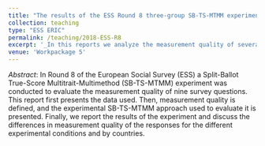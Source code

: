 ```yaml
---
title: "The results of the ESS Round 8 three-group SB-TS-MTMM experiment"
collection: teaching
type: "ESS ERIC"
permalink: /teaching/2018-ESS-R8
excerpt: '_In this reports we analyze the measurement quality of several survey questions included in Round 8 of the European Social Survey_ [Read more](https://orioljbosch.github.io/teaching/2018-ESS-R8)'
venue: 'Workpackage 5'
---
```

_Abstract_: In Round 8 of the European Social Survey (ESS) a Split-Ballot True-Score Multitrait-Multimethod (SB-TS-MTMM) experiment was conducted to evaluate the measurement quality of nine survey questions. This report first presents the data used. Then, measurement quality is defined, and the experimental SB-TS-MTMM approach used to evaluate it is presented. Finally, we report the results of the experiment and discuss the differences in measurement quality of the responses for the different experimental conditions and by countries. 

